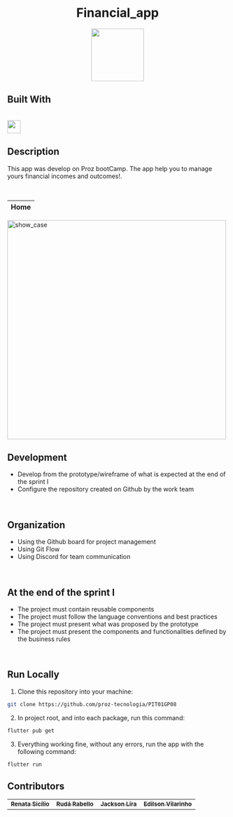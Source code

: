 <h1 align="center">
  Financial_app
</h1>
<p align="center">
  <img  src="https://img.icons8.com/office/344/ledger.png" height="120px"/>
</p>

 ## Built With
  <br/>
  <img src="https://storage.googleapis.com/cms-storage-bucket/6a07d8a62f4308d2b854.svg" height="30px" align="center"/>
<br/>

## Description

This app was develop on Proz bootCamp. The app help you to manage yours financial incomes and outcomes!.

<br/>

Home                       | 
:-------------------------:|
<img src="https://user-images.githubusercontent.com/22122/198066123-27d422e6-7e18-47fe-aa48-1df1e0349b4f.png" alt="show_case"  height="500">    

<br/>



## Development
- Develop from the prototype/wireframe of what is expected at the end of the sprint I
- Configure the repository created on Github by the work team

</br>

## Organization
- Using the Github board for project management
- Using Git Flow
- Using Discord for team communication

</br>

## At the end of the sprint I
- The project must contain reusable components
- The project must follow the language conventions and best practices
- The project must present what was proposed by the prototype
- The project must present the components and functionalities defined by the business rules

</br>

## Run Locally

1. Clone this repository into your machine:

```bash
git clone https://github.com/proz-tecnologia/PIT01GP08
```

2. In project root, and into each package, run this command:

```bash
flutter pub get
```
3. Everything working fine, without any errors, run the app with the following command:

```bash
flutter run 
```

## Contributors 


<table>
  <tr>
    <td align="center"><a href="https://github.com/RenataSisilio"><sub><b>Renata Sicílio</b></sub></a><br/></td>
    <td align="center"><a href="https://github.com/rudarabello"><sub><b>Rudá Rabello</b></sub></a><br/></td>
    <td align="center"><a href="https://github.com/jacksonlira88"><sub><b>Jackson Lira</b></sub></a><br/></td>
    <td align="center"><a href="https://github.com/evilarinho"><sub><b>Edilson Vilarinho</b></sub></a><br/></td>
</table>
